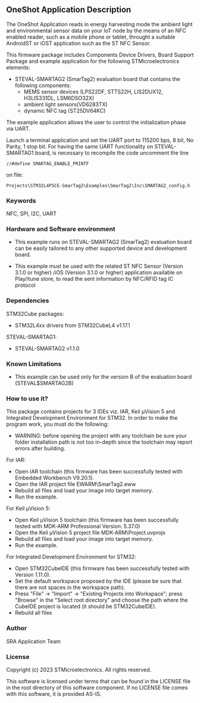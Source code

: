 ## <b>OneShot Application Description</b>

The OneShot Application reads in energy harvesting mode the ambient light and environmental sensor data on your IoT node by the means of an NFC enabled reader, such as a mobile phone or tablet, throught a suitable AndroidST or iOST application such as the ST NFC Sensor.

This firmware package includes Components Device Drivers, Board Support Package
and example application for the following STMicroelectronics elements:

  - STEVAL-SMARTAG2 (SmarTag2) evaluation board that contains the following components:
     - MEMS sensor devices (LPS22DF, STTS22H, LIS2DUX12, H3LIS331DL, LSM6DSO32X)
     - ambient light sensors(VD6283TX)
     - dynamic NFC tag (ST25DV64KC)
	
The example application allows the user to control the initialization phase via UART.

Launch a terminal application and set the UART port to 115200 bps, 8 bit, No Parity, 1 stop bit.
For having the same UART functionality on STEVAL-SMARTAG1 board, is necessary to recompile the code uncomment the line

	//#define SMARTAG_ENABLE_PRINTF
	
on file:

	Projects\STM32L4P5CE-SmarTag2\Examples\SmarTag2\Inc\SMARTAG2_config.h
	
### <b>Keywords</b>

NFC, SPI, I2C, UART

### <b>Hardware and Software environment</b>

 - This example runs on STEVAL-SMARTAG2 (SmarTag2) evaluation board
   can be easily tailored to any other supported device and development board.
    
 - This example must be used with the related ST NFC Sensor (Version 3.1.0 or higher) /iOS (Version 3.1.0 or higher) application available on Play/itune store,
   to read the sent information by NFC/RFID tag IC protocol

### <b>Dependencies</b>

STM32Cube packages:

  - STM32L4xx drivers from STM32CubeL4 v1.17.1

STEVAL-SMARTAG1:

  - STEVAL-SMARTAG2 v1.1.0

### <b>Known Limitations</b>

- This example can be used only for the version B of the evaluation board (STEVAL$SMARTAG2B)
   
### <b>How to use it?</b>

This package contains projects for 3 IDEs viz. IAR, Keil µVision 5 and Integrated Development Environment for STM32. 
In order to make the  program work, you must do the following:

 - WARNING: before opening the project with any toolchain be sure your folder
   installation path is not too in-depth since the toolchain may report errors
   after building.

For IAR:

 - Open IAR toolchain (this firmware has been successfully tested with Embedded Workbench V9.20.1).
 - Open the IAR project file EWARM\SmarTag2.eww
 - Rebuild all files and load your image into target memory.
 - Run the example.

For Keil µVision 5:

 - Open Keil µVision 5 toolchain (this firmware has been successfully tested with MDK-ARM Professional Version: 5.37.0)
 - Open the Keil µVision 5 project file MDK-ARM\Project.uvprojx 
 - Rebuild all files and load your image into target memory.
 - Run the example.
 
For Integrated Development Environment for STM32:

 - Open STM32CubeIDE (this firmware has been successfully tested with Version 1.11.0).
 - Set the default workspace proposed by the IDE (please be sure that there are not spaces in the workspace path).
 - Press "File" -> "Import" -> "Existing Projects into Workspace"; press "Browse" in the "Select root directory" and choose the path where the CubeIDE
   project is located (it should be STM32CubeIDE). 
 - Rebuild all files
 
### <b>Author</b>

SRA Application Team

### <b>License</b>

Copyright (c) 2023 STMicroelectronics.
All rights reserved.

This software is licensed under terms that can be found in the LICENSE file
in the root directory of this software component.
If no LICENSE file comes with this software, it is provided AS-IS.